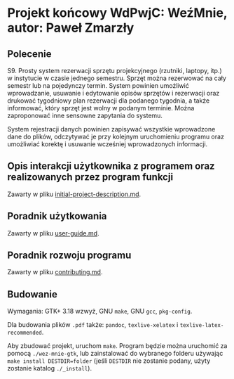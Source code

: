 # Projekt końcowy WdPwjC: WeźMnie, autor: Paweł Zmarzły

## Polecenie

S9. Prosty system rezerwacji sprzętu projekcyjnego (rzutniki, laptopy, itp.)
w instytucie w czasie jednego semestru. Sprzęt można rezerwować na cały semestr lub
na pojedynczy termin. System powinien umożliwić wprowadzanie, usuwanie i edytowanie opisów
sprzętów i rezerwacji oraz drukować tygodniowy plan rezerwacji dla podanego tygodnia,
a także informować, który sprzęt jest wolny w podanym terminie. Można zaproponować
inne sensowne zapytania do systemu.

System rejestracji danych powinien zapisywać wszystkie wprowadzone dane do plików,
odczytywać je przy kolejnym uruchomieniu programu oraz umożliwiać korektę i usuwanie
wcześniej wprowadzonych informacji.

## Opis interakcji użytkownika z programem oraz realizowanych przez program funkcji

Zawarty w pliku [initial-project-description.md](initial-project-description.md).

## Poradnik użytkowania

Zawarty w pliku [user-guide.md](user-guide.md).

## Poradnik rozwoju programu

Zawarty w pliku [contributing.md](contributing.md).

## Budowanie

Wymagania: GTK+ 3.18 wzwyż, GNU `make`, GNU `gcc`, `pkg-config`.

Dla budowania plików `.pdf` także: `pandoc`, `texlive-xelatex` i `texlive-latex-recommended`.

Aby zbudować projekt, uruchom `make`. Program będzie można uruchomić za pomocą `./wez-mnie-gtk`,
lub zainstalować do wybranego folderu używając `make install DESTDIR=folder` (jeśli `DESTDIR`
nie zostanie podany, użyty zostanie katalog `./_install`).
